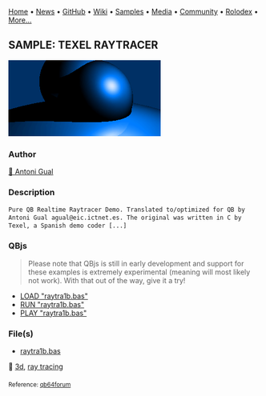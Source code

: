 [Home](https://qb64.com) • [News](../../news.md) • [GitHub](../../github.md) • [Wiki](../../wiki.md) • [Samples](../../samples.md) • [Media](../../media.md) • [Community](../../community.md) • [Rolodex](../../rolodex.md) • [More...](../../more.md)

## SAMPLE: TEXEL RAYTRACER

![raytra1b.png](img/raytra1b.png)

### Author

[🐝 Antoni Gual](../antoni-gual.md) 

### Description

```text
Pure QB Realtime Raytracer Demo. Translated to/optimized for QB by Antoni Gual agual@eic.ictnet.es. The original was written in C by Texel, a Spanish demo coder [...]
```

### QBjs

> Please note that QBjs is still in early development and support for these examples is extremely experimental (meaning will most likely not work). With that out of the way, give it a try!

* [LOAD "raytra1b.bas"](https://v6p9d9t4.ssl.hwcdn.net/html/5963335/index.html?src=https://qb64.com/samples/texel-raytracer/src/raytra1b.bas)
* [RUN "raytra1b.bas"](https://v6p9d9t4.ssl.hwcdn.net/html/5963335/index.html?mode=auto&src=https://qb64.com/samples/texel-raytracer/src/raytra1b.bas)
* [PLAY "raytra1b.bas"](https://v6p9d9t4.ssl.hwcdn.net/html/5963335/index.html?mode=play&src=https://qb64.com/samples/texel-raytracer/src/raytra1b.bas)

### File(s)

* [raytra1b.bas](src/raytra1b.bas)

🔗 [3d](../3d.md), [ray tracing](../ray-tracing.md)


<sub>Reference: [qb64forum](https://qb64forum.alephc.xyz/index.php?topic=185.0) </sub>
